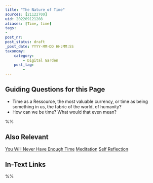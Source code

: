 ```yaml
---
title: "The Nature of Time"
sources: [21122700]
uid: 202209121208
aliases: [Time, time]
tags:
-
post_nr:
post_status: draft
_post_date: YYYY-MM-DD HH:MM:SS
taxonomy:
    category:
        - Digital Garden
    post_tag:
        -
---
```


## Guiding Questions for this Page
- Time as a Ressource, the most valuable currency, or time as being something in us, the fabric of the world, of humanity?
- How can we be time? What would that even mean?

%%
## Also Relevant
[You Will Never Have Enough Time](enough-time.md)
[Meditation](../Postdrafts/the-practice-of-paying-attention.md)
[Self Reflection](../Temp/self-reflection.md)
## In-Text Links

%%